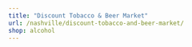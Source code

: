 ```yaml
---
title: "Discount Tobacco & Beer Market"
url: /nashville/discount-tobacco-and-beer-market/
shop: alcohol
---
```

